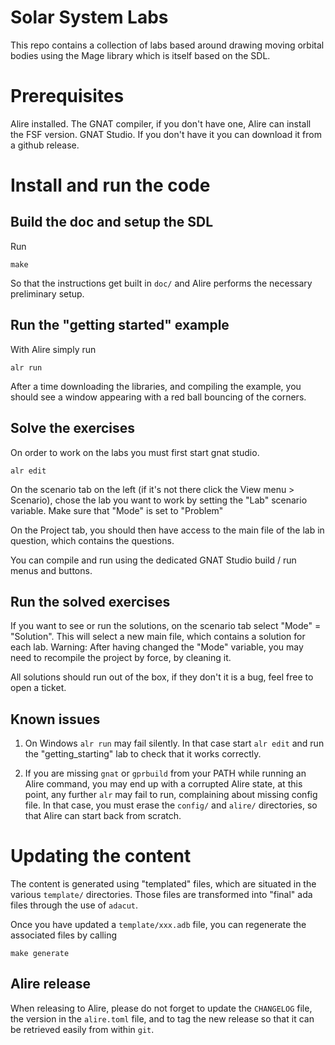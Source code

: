 # Solar System Labs

This repo contains a collection of labs based around drawing moving orbital
bodies using the Mage library which is itself based on the SDL.

# Prerequisites

Alire installed. The GNAT compiler, if you don't have one, Alire can install the FSF
version. GNAT Studio. If you don't have it you can download it from a github release.

# Install and run the code

## Build the doc and setup the SDL

Run

`make`

So that the instructions get built in `doc/` and Alire performs the necessary
preliminary setup.

## Run the "getting started" example

With Alire simply run

`alr run`

After a time downloading the libraries, and compiling the example, you should
see a window appearing with a red ball bouncing of the corners.

## Solve the exercises

On order to work on the labs you must first start gnat studio.

`alr edit`

On the scenario tab on the left (if it's not there click the View menu > Scenario), chose
the lab you want to work by setting the "Lab" scenario variable. Make sure that "Mode" is set
to "Problem"

On the Project tab, you should then have access to the main file of the lab in question, which
contains the questions.

You can compile and run using the dedicated GNAT Studio build / run menus and buttons.

## Run the solved exercises

If you want to see or run the solutions, on the scenario tab select "Mode" = "Solution". This
will select a new main file, which contains a solution for each lab.
Warning: After having changed the "Mode" variable, you may need to recompile the project by force,
by cleaning it.

All solutions should run out of the box, if they don't it is a bug, feel free to open a ticket.

## Known issues

1. On Windows `alr run` may fail silently. In that case start `alr edit` and run the "getting_starting" lab
   to check that it works correctly.

2. If you are missing `gnat` or `gprbuild` from your PATH while running an Alire command, you may end up
   with a corrupted Alire state, at this point, any further `alr` may fail to run, complaining about
   missing config file. In that case, you must erase the `config/` and `alire/` directories, so that
   Alire can start back from scratch.

# Updating the content

The content is generated using "templated" files, which are situated in the various `template/` directories.
Those files are transformed into "final" ada files through the use of `adacut`.

Once you have updated a `template/xxx.adb` file, you can regenerate the associated files by calling

`make generate`

## Alire release

When releasing to Alire, please do not forget to update the `CHANGELOG` file, the version in the
`alire.toml` file, and to tag the new release so that it can be retrieved easily from within `git`. 
